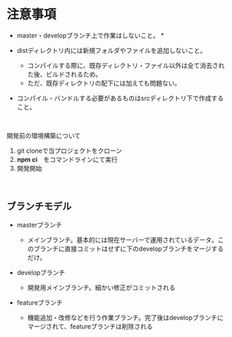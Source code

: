 # 注意事項
* master・developブランチ上で作業はしないこと。
  * 
* distディレクトリ内には新規フォルダやファイルを追加しないこと。
  * コンパイルする際に、既存ディレクトリ・ファイル以外は全て消去された後、ビルドされるため。
  * ただ、既存ディレクトリの配下には加えても問題ない。

* コンパイル・バンドルする必要があるものはsrcディレクトリ下で作成すること。
<br>

開発前の環境構築について
1. git cloneで当プロジェクトをクローン
2. **npm ci**　をコマンドラインにて実行
3. 開発開始 
<br>

## ブランチモデル
* masterブランチ
  * メインブランチ。基本的には現在サーバーで運用されているデータ。このブランチに直接コミットはせずに下のdevelopブランチをマージするだけ。

* developブランチ
  * 開発用メインブランチ。細かい修正がコミットされる


* featureブランチ
  * 機能追加・改修などを行う作業ブランチ。完了後はdevelopブランチにマージされて、featureブランチは削除される
<br>

